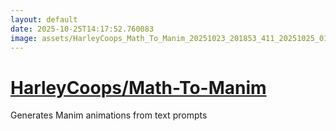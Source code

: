 ```yaml
---
layout: default
date: 2025-10-25T14:17:52.760083
image: assets/HarleyCoops_Math_To_Manim_20251023_201853_411_20251025_012639_f91ba8--20251025T032721145--cropped.png
---
```


# [HarleyCoops/Math-To-Manim](https://github.com/HarleyCoops/Math-To-Manim/)

Generates Manim animations from text prompts
